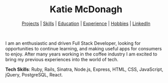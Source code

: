 <h1 align="center" >Katie McDonagh</h1>

<div align="center" >
<div align="center">


</div>

[Projects](#Projects) | [Skills](#skills) | [Education](#education) | [Experience](#experience) | [Hobbies](#hobbies) | [LinkedIn](https://www.linkedin.com/in/katie-mcdonagh-b436011b4/)
</div>

<div align="center">
<a href="https://sourcerer.io/katie-mcdonagh"><img src="https://img.shields.io/badge/Ruby-343%20commits-orange.svg" alt=""></a>
<a href="https://sourcerer.io/katie-mcdonagh"><img src="https://img.shields.io/badge/JavaScript-210%20commits-orange.svg" alt=""></a>
<a href="https://sourcerer.io/katie-mcdonagh"><img src="https://img.shields.io/badge/CSS-161%20commits-orange.svg" alt=""></a>
<a href="https://sourcerer.io/katie-mcdonagh"><img src="https://img.shields.io/badge/HTML-127%20commits-orange.svg" alt=""></a>
<a href="https://sourcerer.io/katie-mcdonagh"><img src="https://img.shields.io/badge/SQL-46%20commits-orange.svg" alt=""></a>
</div>

<div>

I am an enthusiastic and driven Full Stack Developer, looking for opportunities to continue learning, and making useful apps for consumers to enjoy. After many years working in the coffee industry I am excited to bring my previous experiences into the world of tech.

**Tech Skills**: Ruby, Rails, Sinatra, Node.js, Express, HTML, CSS, JavaScript, jQuery, PostgreSQL, React.

</div>